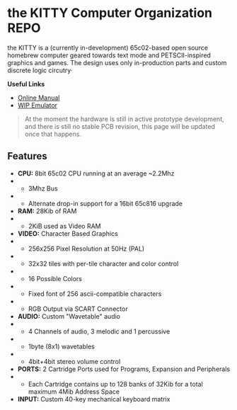 # the KITTY Computer Organization REPO

the KITTY is a (currently in-development) 65c02-based open source homebrew computer geared towards text mode and PETSCII-inspired graphics and games. The design uses only in-production parts and custom discrete logic circutry·

**Useful Links**
* [Online Manual](https://kitty-6502.github.io/)
* [WIP Emulator](https://github.com/kitty-6502/KittyEMU)

> At the moment the hardware is still in active prototype development, and there is still no stable PCB revision, this page will be updated once that happens.

## Features
* **CPU:** 8bit 65c02 CPU running at an average ~2.2Mhz
* * 3Mhz Bus
* * Alternate drop-in support for a 16bit 65c816 upgrade
* **RAM:** 28Kib of RAM
* * 2KiB used as Video RAM
* **VIDEO:** Character Based Graphics
* * 256x256 Pixel Resolution at 50Hz (PAL)
* * 32x32 tiles with per-tile character and color control
* * 16 Possible Colors
* * Fixed font of 256 ascii-compatible characters
* * RGB Output via SCART Connector
* **AUDIO:** Custom "Wavetable" audio
* * 4 Channels of audio, 3 melodic and 1 percussive
* * 1byte (8x1) wavetables
* * 4bit+4bit stereo volume control
* **PORTS:** 2 Cartridge Ports used for Programs, Expansion and Peripherals
* * Each Cartridge contains up to 128 banks of 32Kib for a total maximum 4Mib Address Space
* **INPUT:** Custom 40-key mechanical keyboard matrix

